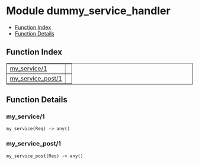 

# Module dummy_service_handler #
* [Function Index](#index)
* [Function Details](#functions)


<a name="index"></a>

## Function Index ##


<table width="100%" border="1" cellspacing="0" cellpadding="2" summary="function index"><tr><td valign="top"><a href="#my_service-1">my_service/1</a></td><td></td></tr><tr><td valign="top"><a href="#my_service_post-1">my_service_post/1</a></td><td></td></tr></table>


<a name="functions"></a>

## Function Details ##

<a name="my_service-1"></a>

### my_service/1 ###

`my_service(Req) -> any()`


<a name="my_service_post-1"></a>

### my_service_post/1 ###

`my_service_post(Req) -> any()`


